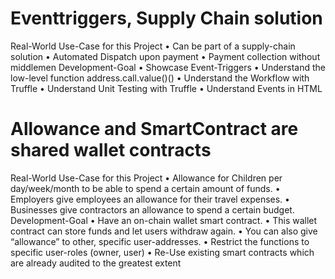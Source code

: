 # Eventtriggers, Supply Chain solution


Real-World Use-Case for this Project
• Can be part of a supply-chain solution
• Automated Dispatch upon payment
• Payment collection without middlemen
Development-Goal
• Showcase Event-Triggers
• Understand the low-level function address.call.value()()
• Understand the Workflow with Truffle
• Understand Unit Testing with Truffle
• Understand Events in HTML

# Allowance and SmartContract are shared wallet contracts

Real-World Use-Case for this Project
• Allowance for Children per day/week/month to be able to spend a certain amount of funds.
• Employers give employees an allowance for their travel expenses.
• Businesses give contractors an allowance to spend a certain budget.
Development-Goal
• Have an on-chain wallet smart contract.
• This wallet contract can store funds and let users withdraw again.
• You can also give “allowance” to other, specific user-addresses.
• Restrict the functions to specific user-roles (owner, user)
• Re-Use existing smart contracts which are already audited to the greatest extent
